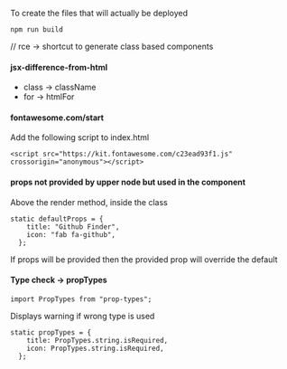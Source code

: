 To create the files that will actually be deployed

```npm run build```

// rce -> shortcut to generate class based components
#### jsx-difference-from-html
- class -> className
- for -> htmlFor
#### fontawesome.com/start
Add the following script to index.html

```<script src="https://kit.fontawesome.com/c23ead93f1.js" crossorigin="anonymous"></script>```
#### props not provided by upper node but used in the component
Above the render method, inside the class

``` 
static defaultProps = {
    title: "Github Finder",
    icon: "fab fa-github",
  };
```

If props will be provided then the provided prop will override the default
#### Type check -> propTypes
```import PropTypes from "prop-types";```

Displays warning if wrong type is used

``` 
static propTypes = {
    title: PropTypes.string.isRequired,
    icon: PropTypes.string.isRequired,
  };
```


